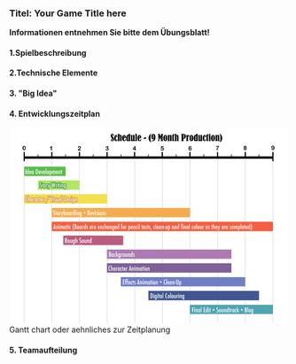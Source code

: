 ### Titel: Your Game Title here

__Informationen entnehmen Sie bitte dem Übungsblatt!__

#### 1.Spielbeschreibung 



#### 2.Technische Elemente



#### 3. "Big Idea"



#### 4. Entwicklungszeitplan

![](./images/Schedule.jpg)
Gantt chart oder aehnliches zur Zeitplanung

#### 5. Teamaufteilung